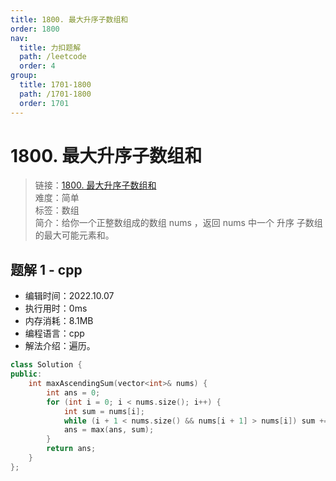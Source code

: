 ```yaml
---
title: 1800. 最大升序子数组和
order: 1800
nav:
  title: 力扣题解
  path: /leetcode
  order: 4
group:
  title: 1701-1800
  path: /1701-1800
  order: 1701
---
```


# 1800. 最大升序子数组和

> 链接：[1800. 最大升序子数组和](https://leetcode.cn/problems/maximum-ascending-subarray-sum/)  
> 难度：简单  
> 标签：数组  
> 简介：给你一个正整数组成的数组 nums ，返回 nums 中一个 升序 子数组的最大可能元素和。

## 题解 1 - cpp

- 编辑时间：2022.10.07
- 执行用时：0ms
- 内存消耗：8.1MB
- 编程语言：cpp
- 解法介绍：遍历。

```cpp
class Solution {
public:
    int maxAscendingSum(vector<int>& nums) {
        int ans = 0;
        for (int i = 0; i < nums.size(); i++) {
            int sum = nums[i];
            while (i + 1 < nums.size() && nums[i + 1] > nums[i]) sum += nums[++i];
            ans = max(ans, sum);
        }
        return ans;
    }
};
```
